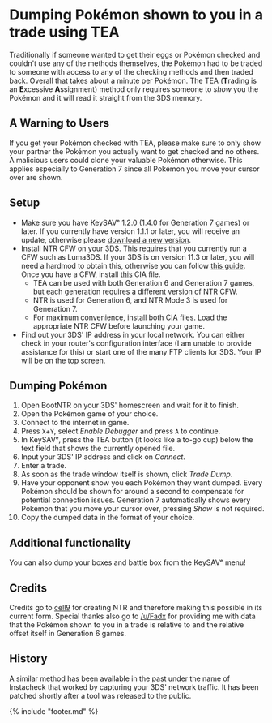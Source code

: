 # Dumping Pokémon shown to you in a trade using TEA

Traditionally if someone wanted to get their eggs or Pokémon checked and couldn't use any of the methods themselves, the Pokémon had to be traded to someone with access to any of the checking methods and then traded back. Overall that takes about a minute per Pokémon. The TEA (**T**rading is an **E**xcessive **A**ssignment) method only requires someone to *show* you the Pokémon and it will read it straight from the 3DS memory.

## A Warning to Users

If you get your Pokémon checked with TEA, please make sure to only show your partner the Pokémon you actually want to get checked and no others. A malicious users could clone your valuable Pokémon otherwise. This applies especially to Generation 7 since all Pokémon you move your cursor over are shown.

## Setup

* Make sure you have KeySAVᵉ 1.2.0 (1.4.0 for Generation 7 games) or later. If you currently have version 1.1.1 or later, you will receive an update, otherwise please [download a new version](https://github.com/Cu3PO42/KeySAVe/releases).
* Install NTR CFW on your 3DS. This requires that you currently run a CFW such as Luma3DS. If your 3DS is on version 11.3 or later, you will need a hardmod to obtain this, otherwise you can follow [this guide](https://3ds.guide/). Once you have a CFW, install [this](https://github.com/Nanquitas/BootNTR/releases) CIA file.
    * TEA can be used with both Generation 6 and Generation 7 games, but each generation requires a different version of NTR CFW.
    * NTR is used for Generation 6, and NTR Mode 3 is used for Generation 7.
    * For maximum convenience, install both CIA files. Load the appropriate NTR CFW before launching your game.
* Find out your 3DS' IP address in your local network. You can either check in your router's configuration interface (I am unable to provide assistance for this) or start one of the many FTP clients for 3DS. Your IP will be on the top screen.

## Dumping Pokémon

1. Open BootNTR on your 3DS' homescreen and wait for it to finish.
2. Open the Pokémon game of your choice.
3. Connect to the internet in game.
4. Press `X`+`Y`, select *Enable Debugger* and press `A` to continue.
5. In KeySAVᵉ, press the TEA button (it looks like a to-go cup) below the text field that shows the currently opened file.
6. Input your 3DS' IP address and click on *Connect*.
7. Enter a trade.
8. As soon as the trade window itself is shown, click *Trade Dump*.
9. Have your opponent show you each Pokémon they want dumped. Every Pokémon should be shown for around a second to compensate for potential connection issues. Generation 7 automatically shows every Pokémon that you move your cursor over, pressing *Show* is not required.
10. Copy the dumped data in the format of your choice.

## Additional functionality

You can also dump your boxes and battle box from the KeySAVᵉ menu!

## Credits

Credits go to [cell9](https://github.com/44670) for creating NTR and therefore making this possible in its current form. Special thanks also go to [/u/Fadx](https://reddit.com/u/Fadx) for providing me with data that the Pokémon shown to you in a trade is relative to and the relative offset itself in Generation 6 games.

## History

A similar method has been available in the past under the name of Instacheck that worked by capturing your 3DS' network traffic. It has been patched shortly after a tool was released to the public.

{% include "footer.md" %}
